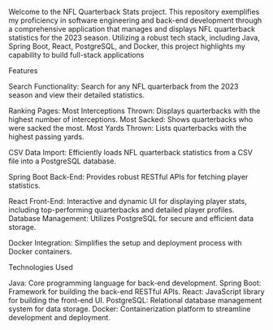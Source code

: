 Welcome to the NFL Quarterback Stats project. This repository exemplifies my proficiency in software engineering and back-end development through a comprehensive application that manages and displays NFL quarterback statistics for the 2023 season. 
Utilizing a robust tech stack, including Java, Spring Boot, React, PostgreSQL, and Docker, this project highlights my capability to build full-stack applications


Features

Search Functionality: Search for any NFL quarterback from the 2023 season and view their detailed statistics.

Ranking Pages:
Most Interceptions Thrown: Displays quarterbacks with the highest number of interceptions.
Most Sacked: Shows quarterbacks who were sacked the most.
Most Yards Thrown: Lists quarterbacks with the highest passing yards.

CSV Data Import: Efficiently loads NFL quarterback statistics from a CSV file into a PostgreSQL database.

Spring Boot Back-End: Provides robust RESTful APIs for fetching player statistics.


React Front-End: Interactive and dynamic UI for displaying player stats, including top-performing quarterbacks and detailed player profiles.
Database Management: Utilizes PostgreSQL for secure and efficient data storage.

Docker Integration: Simplifies the setup and deployment process with Docker containers.

Technologies Used

Java: Core programming language for back-end development.
Spring Boot: Framework for building the back-end RESTful APIs.
React: JavaScript library for building the front-end UI.
PostgreSQL: Relational database management system for data storage.
Docker: Containerization platform to streamline development and deployment.
